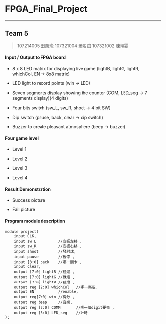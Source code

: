 # FPGA_Final_Project
---
## Team 5
> 107214005 田蕙瑜
> 107321004 蕭名誼
> 107321002 陳靖雯

#### Input / Output to FPGA board
- 8 x 8 LED matrix for displaying live game (lightB, lightG, lightR, whichCol, EN -> 8x8 matrix)


- LED light to record points (win -> LED)


- Seven segments display showing the counter (COM, LED_seg -> 7 segments display)(4 digits)


- Four bits switch (sw_L, sw_R, shoot -> 4 bit SW)


- Dip switch (pause, back, clear -> dip switch)


- Buzzer to create pleasant atmosphere (beep -> buzzer)

#### Four game level
- Level 1

- Level 2

- Level 3

- Level 4


#### Result Demonstration

- Success picture

- Fail picture

#### Program module description
```verilog=
module project(
    input CLK,
    input sw_L          //底板左移 ,
    input sw_R          //底板右移 ,
    input shoot         //發射球,
    input pause         //暫停 ,
    input [3:0] back    //哪一關卡 ,
    input clear,
    output [7:0] lightR //紅燈 ,
    output [7:0] lightG //綠燈 ,
    output [7:0] lightB //藍燈 ,
    output reg [2:0] whichCol   //哪一排亮, 
    output EN           //enable,
    output reg[7:0] win //得分 ,
    output reg beep     //音樂,
    output reg [3:0] COMM       //哪一個digit要亮 ,
    output reg [6:0] LED_seg    //計時
);

```

